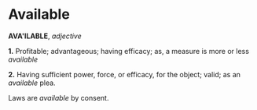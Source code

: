 # Available

**AVA'ILABLE**, _adjective_

**1.** Profitable; advantageous; having efficacy; as, a measure is more or less _available_

**2.** Having sufficient power, force, or efficacy, for the object; valid; as an _available_ plea.

Laws are _available_ by consent.